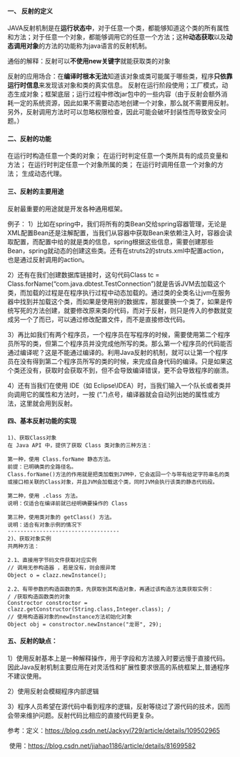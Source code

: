 #### 一、 反射的定义

JAVA反射机制是在**运行状态中**，对于任意一个类，都能够知道这个类的所有属性和方法；对于任意一个对象，都能够调用它的任意一个方法；这种**动态获取**以及**动态调用对象**的方法的功能称为java语言的反射机制。

通俗的解释：反射可以**不使用new关键字**就能获取类的对象

反射的应用场合：在**编译时根本无法**知道该对象或类可能属于哪些类，程序**只依靠运行时信息**来发现该对象和类的真实信息。
                               反射在运行阶段使用；工厂模式，动态生成对象；框架底层；运行过程中修改jar包中的一些内容（由于反射会额外消耗一定的系统资源，因此如果不需要动态地创建一个对象，那么就不需要用反射。另外，反射调用方法时可以忽略权限检查，因此可能会破坏封装性而导致安全问题。）

#### 二、反射的功能

在运行时构造任意一个类的对象；
在运行时判定任意一个类所具有的成员变量和方法；
在运行时判定任意一个对象所属的类；
在运行时调用任意一个对象的方法；
生成动态代理。

#### 三、反射的主要用途

反射最重要的用途就是开发各种通用框架。

例子：
1）比如在spring中，我们将所有的类Bean交给spring容器管理，无论是XML配置Bean还是注解配置，当我们从容器中获取Bean来依赖注入时，容器会读取配置，而配置中给的就是类的信息，spring根据这些信息，需要创建那些Bean，spring就动态的创建这些类。还有在struts2的struts.xml中配置action，也是通过反射调用的action。

2）还有在我们创建数据库链接时，这句代码Class tc = Class.forName(“com.java.dbtest.TestConnection”)就是告诉JVM去加载这个类，而加载的过程是在程序执行过程中动态加载的。通过类的全类名让jvm在服务器中找到并加载这个类，而如果是使用别的数据库，那就要换一个类了，如果是传统写死的方法创建，就要修改原来类的代码，而对于反射，则只是传入的参数就变成另一个了而已，可以通过修改配置文件，而不是直接修改代码。

3）再比如我们有两个程序员，一个程序员在写程序的时候，需要使用第二个程序员所写的类，但第二个程序员并没完成他所写的类。那么第一个程序员的代码能否通过编译呢？这是不能通过编译的。利用Java反射的机制，就可以让第一个程序员在没有得到第二个程序员所写的类的时候，来完成自身代码的编译。只是如果这个类还没有，获取时会获取不到，但不会导致编译错误，更不会导致程序的崩溃。

4）还有当我们在使用 IDE（如 Eclipse\IDEA）时，当我们输入一个队长或者类并向调用它的属性和方法时，一按 (“.”)点号，编译器就会自动列出她的属性或方法，这里就会用到反射。

#### 四、基本反射功能的实现

~~~shell
1)、获取Class对象
在 Java API 中，提供了获取 Class 类对象的三种方法：

第一种，使用 Class.forName 静态方法。
前提：已明确类的全路径名。
Class.forName()方法的作用就是把类加载到JVM中，它会返回一个与带有给定字符串名的类或接口相关联的Class对象，并且JVM会加载这个类，同时JVM会执行该类的静态代码段。

第二种，使用 .class 方法。
说明：仅适合在编译前就已经明确要操作的 Class

第三种，使用类对象的 getClass() 方法。
说明：适合有对象示例的情况下
-----------------------------------
2)、获取对象实例
共两种方法：

2.1、直接用字节码文件获取对应实例
// 调用无参构造器 ，若是没有，则会报异常
Object o = clazz.newInstance();　　

2.2、有带参数的构造函数的类，先获取到其构造对象，再通过该构造方法类获取实例：
/ /获取构造函数类的对象
Constroctor constroctor = clazz.getConstructor(String.class,Integer.class); /
// 使用构造器对象的newInstance方法初始化对象
Object obj = constroctor.newInstance("龙哥", 29); 
~~~

#### 五、反射的缺点：
1）使用反射基本上是一种解释操作，用于字段和方法接入时要远慢于直接代码。因此Java反射机制主要应用在对灵活性和扩展性要求很高的系统框架上,普通程序不建议使用。

2）使用反射会模糊程序内部逻辑

3）程序人员希望在源代码中看到程序的逻辑，反射等绕过了源代码的技术，因而会带来维护问题。反射代码比相应的直接代码更复杂。



参考：定义：https://blog.csdn.net/Jackyyl729/article/details/109502965

​			使用：https://blog.csdn.net/jiahao1186/article/details/81699582

